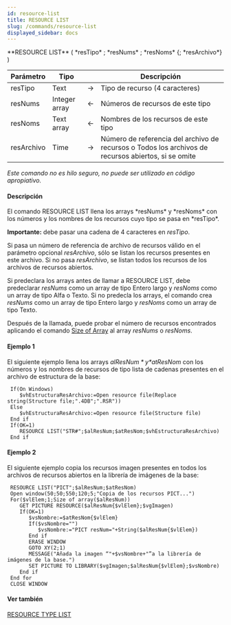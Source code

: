 ```yaml
---
id: resource-list
title: RESOURCE LIST
slug: /commands/resource-list
displayed_sidebar: docs
---
```


<!--REF #_command_.RESOURCE LIST.Syntax-->**RESOURCE LIST** ( *resTipo* ; *resNums* ; *resNoms* {; *resArchivo*} )<!-- END REF-->
<!--REF #_command_.RESOURCE LIST.Params-->
| Parámetro | Tipo |  | Descripción |
| --- | --- | --- | --- |
| resTipo | Text | &#8594;  | Tipo de recurso (4 caracteres) |
| resNums | Integer array | &#8592; | Números de recursos de este tipo |
| resNoms | Text array | &#8592; | Nombres de los recursos de este tipo |
| resArchivo | Time | &#8594;  | Número de referencia del archivo de recursos o Todos los archivos de recursos abiertos, si se omite |

<!-- END REF-->

*Este comando no es hilo seguro, no puede ser utilizado en código apropiativo.*


#### Descripción 

<!--REF #_command_.RESOURCE LIST.Summary-->El comando RESOURCE LIST llena los arrays *resNums* y *resNoms* con los números y los nombres de los recursos cuyo tipo se pasa en *resTipo*.<!-- END REF--> 

**Importante:** debe pasar una cadena de 4 caracteres en *resTipo*.

Si pasa un número de referencia de archivo de recursos válido en el parámetro opcional *resArchivo*, sólo se listan los recursos presentes en este archivo. Si no pasa *resArchivo*, se listan todos los recursos de los archivos de recursos abiertos. 

Si predeclara los arrays antes de llamar a RESOURCE LIST, debe predeclarar *resNums* como un array de tipo Entero largo y *resNoms* como un array de tipo Alfa o Texto. Si no predecla los arrays, el comando crea *resNums* como un array de tipo Entero largo y *resNoms* como un array de tipo Texto.

Después de la llamada, puede probar el número de recursos encontrados aplicando el comando [Size of Array](size-of-array.md "Size of Array") al array *resNums* o *resNoms*.

#### Ejemplo 1 

El siguiente ejemplo llena los arrays *$alResNum* y *$atResNom* con los números y los nombres de recursos de tipo lista de cadenas presentes en el archivo de estructura de la base:

```4d
 If(On Windows)
    $vhEstructuraResArchivo:=Open resource file(Replace string(Structure file;".4DB";".RSR"))
 Else
    $vhEstructuraResArchivo:=Open resource file(Structure file)
 End if
 If(OK=1)
    RESOURCE LIST("STR#";$alResNum;$atResNom;$vhEstructuraResArchivo)
 End if
```

#### Ejemplo 2 

El siguiente ejemplo copia los recursos imagen presentes en todos los archivos de recursos abiertos en la librería de imágenes de la base:

```4d
 RESOURCE LIST("PICT";$alResNum;$atResNom)
 Open window(50;50;550;120;5;"Copia de los recursos PICT...")
 For($vlElem;1;Size of array($alResNum))
    GET PICTURE RESOURCE($alResNum{$vlElem};$vgImagen)
    If(OK=1)
       $vsNombre:=$atResNom{$vlElem}
       If($vsNombre="")
          $vsNombre:="PICT resNum="+String($alResNum{$vlElem})
       End if
       ERASE WINDOW
       GOTO XY(2;1)
       MESSAGE("Añada la imagen “"+$vsNombre+"”a la librería de imágenes de la base.")
       SET PICTURE TO LIBRARY($vgImagen;$alResNum{$vlElem};$vsNombre)
    End if
 End for
 CLOSE WINDOW
```

#### Ver también 

[RESOURCE TYPE LIST](resource-type-list.md)  
